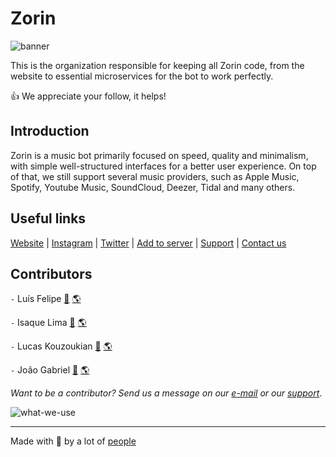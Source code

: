 # Zorin

![banner]

This is the organization responsible for keeping all Zorin code, from the website to essential microservices for the bot to work perfectly.

👍 We appreciate your follow, it helps!

## Introduction

Zorin is a music bot primarily focused on speed, quality and minimalism, with simple well-structured interfaces for a better user experience. On top of that, we still support several music providers, such as Apple Music, Spotify, Youtube Music, SoundCloud, Deezer, Tidal and many others.

## Useful links

[Website][website] | [Instagram][instagram] | [Twitter][twitter] | [Add to server][add] | [Support][support] | [Contact us][mail]

## Contributors

`-` Luís Felipe [📜](https://github.com/xyluis) [🌎](https://xyluis.tech)

`-` Isaque Lima [📜](https://github.com/izakdvlpr) [🌎](https://izak.tech)

`-` Lucas Kouzoukian [📜](https://github.com/upenha) [🌎](https://upenha.tech)

`-` João Gabriel [📜](https://github.com/bluee-js) [🌎](https://bluey.tech)

_Want to be a contributor? Send us a message on our [e-mail][mail] or our [support][support]_.

![what-we-use]

---
Made with 💙 by a lot of [people][team]

<!-- Variables -->
[website]: https://zorin.com.br
[team]: https://zorin.com.br/team
[add]: https://links.zorin.app.br/add
[support]: https://links.zorin.app.br/support
[twitter]: https://links.zorin.app.br/twitter
[instagram]: https://links.zorin.app.br/instagram
[mail]: mailto:hi@zorin.com.br
[banner]: https://github.com/zorinbot/.github/raw/main/assets/banner.png
[what-we-use]: https://github.com/zorinbot/.github/raw/main/assets/banner-what-we-use.png
